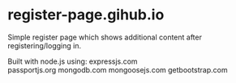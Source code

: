 # register-page.gihub.io

Simple register page which shows additional content after registering/logging in.

Built with node.js using: expressjs.com                          
                          passportjs.org
                          mongodb.com
                          mongoosejs.com
                          getbootstrap.com
